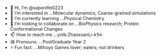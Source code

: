 - 👋 Hi, I’m @saponifei0223
- 👀 I’m interested in ...Molecular dynamics; Coarse-grained simulations
- 🌱 I’m currently learning ...Physical Chemistry
- 💞️ I’m looking to collaborate on ...BioPhysics research; Protein Conformational Changes
- 📫 How to reach me ...yotb:ZhaoxuanLi-k1m
- 😄 Pronouns: ...PostGraduate Year 2
- ⚡ Fun fact: ...Mihoyo Games lover; eaters; not drinkers

<!---
saponifei0223/saponifei0223 is a ✨ special ✨ repository because its `README.md` (this file) appears on your GitHub profile.
You can click the Preview link to take a look at your changes.
--->

